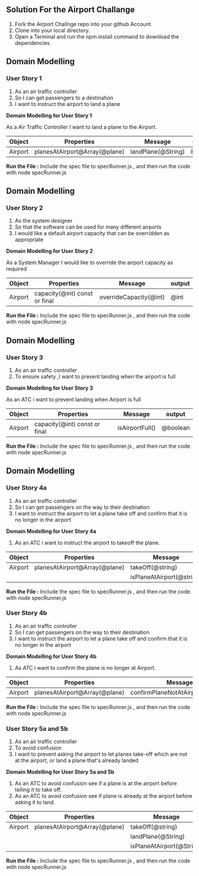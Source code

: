 ## Solution For the Airport Challange

1. Fork the Airport Challnge repo into your github Account
2. Clone into your local directory.
3. Open a Terminal and run the npm install command to download the dependencies.

## Domain Modelling

### User Story 1

1. As an air traffic controller
2. So I can get passengers to a destination
3. I want to instruct the airport to land a plane

**Domain Modelling for User Story 1**

As a Air Traffic Controller
I want to land a plane to the Airport.

| **Object** | **Properties**                | **Message**        | **output** |
| ---------- | ----------------------------- | ------------------ | ---------- |
| Airport    | planesAtAirport@Array(@plane) | landPlane(@String) | @String    |

**Run the File :**
Include the spec file to specRunner.js , and then run the code with node specRunner.js

## Domain Modelling

### User Story 2

1. As the system designer
2. So that the software can be used for many different airports
3. I would like a default airport capacity that can be overridden as appropriate

**Domain Modelling for User Story 2**

As a System Manager
I would like to override the airport capacity as required

| **Object** | **Properties**                | **Message**            | **output** |
| ---------- | ----------------------------- | ---------------------- | ---------- |
| Airport    | capacity(@int) const or final | overrideCapacity(@int) | @int       |

**Run the File :**
Include the spec file to specRunner.js , and then run the code with node specRunner.js

## Domain Modelling

### User Story 3

1. As an air traffic controller
2. To ensure safety ,I want to prevent landing when the airport is full

**Domain Modelling for User Story 3**

As an ATC i want to prevent landing when Airport is full

| **Object** | **Properties**                | **Message**     | **output** |
| ---------- | ----------------------------- | --------------- | ---------- |
| Airport    | capacity(@int) const or final | isAirportFull() | @boolean   |

**Run the File :**
Include the spec file to specRunner.js , and then run the code with node specRunner.js

## Domain Modelling

### User Story 4a

1. As an air traffic controller
2. So I can get passengers on the way to their destination
3. I want to instruct the airport to let a plane take off and confirm that it is no longer in the airport

**Domain Modelling for User Story 4a**

1. As an ATC i want to instruct the airport to takeoff the plane.

| **Object** | **Properties**                | **Message**               | **output** |
| ---------- | ----------------------------- | ------------------------- | ---------- |
| Airport    | planesAtAirport@Array(@plane) | takeOff(@string)          | @string    |
|            |                               | isPlaneAtAirport(@string) | @boolean   |

**Run the File :**
Include the spec file to specRunner.js , and then run the code with node specRunner.js

### User Story 4b

1. As an air traffic controller
2. So I can get passengers on the way to their destination
3. I want to instruct the airport to let a plane take off and confirm that it is no longer in the airport

**Domain Modelling for User Story 4b**

1. As ATC i want to confirm the plane is no longer at Airport.

| **Object** | **Properties**                | **Message**                       | **output** |
| ---------- | ----------------------------- | --------------------------------- | ---------- |
| Airport    | planesAtAirport@Array(@plane) | confirmPlaneNotAtAirport(@string) | @int       |

**Run the File :**
Include the spec file to specRunner.js , and then run the code with node specRunner.js

### User Story 5a and 5b

1. As an air traffic controller
2. To avoid confusion
3. I want to prevent asking the airport to let planes take-off which are not at the airport, or land a plane that's already landed

**Domain Modelling for User Story 5a and 5b**

1. As an ATC to avoid confusion see if a plane is at the airport before telling it to take off.
2. As an ATC to avoid confusion see if plane is already at the airport before asking it to land.

| **Object** | **Properties**                | **Message**               | **output** |
| ---------- | ----------------------------- | ------------------------- | ---------- |
| Airport    | planesAtAirport@Array(@plane) | takeOff(@string)          | @string    |
|            |                               | landPlane(@String)        | @string    |
|            |                               | isPlaneAtAirport(@String) | @boolean   |

**Run the File :**
Include the spec file to specRunner.js , and then run the code with node specRunner.js
